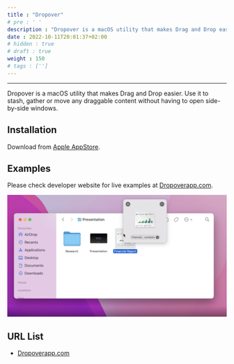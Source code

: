 ```yaml
---
title : "Dropover"
# pre : ' '
description : "Dropover is a macOS utility that makes Drag and Drop easier. Use it to stash, gather or move any draggable content without having to open side-by-side windows."
date : 2022-10-11T20:01:37+02:00
# hidden : true
# draft : true
weight : 150
# tags : ['']
---
```


---

Dropover is a macOS utility that makes Drag and Drop easier. Use it to stash, gather or move any draggable content without having to open side-by-side windows.

## Installation

Download from [Apple AppStore](https://apps.apple.com/us/app/dropover/id1355679052?mt=12).

## Examples

Please check developer website for live examples at [Dropoverapp.com](https://dropoverapp.com/).

![example](images/example.png)

## URL List

- [Dropoverapp.com](https://dropoverapp.com/)
